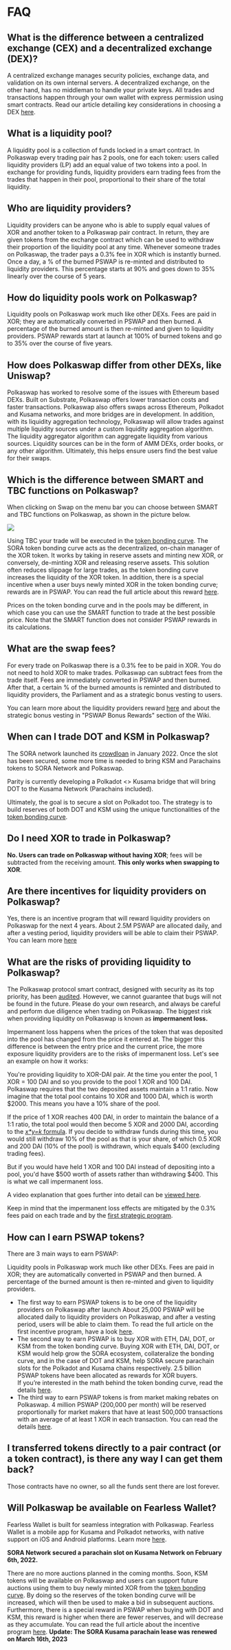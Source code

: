 # FAQ

## What is the difference between a centralized exchange (CEX) and a decentralized exchange (DEX)?

A centralized exchange manages security policies, exchange data, and validation on its own internal servers. A decentralized exchange, on the other hand, has no middleman to handle your private keys. All trades and transactions happen through your own wallet with express permission using smart contracts. Read our article detailing key considerations in choosing a DEX [here](https://medium.com/polkaswap/crypto-exchanges-are-evolving-are-you-82707f240bd7).

## What is a liquidity pool?

A liquidity pool is a collection of funds locked in a smart contract. In Polkaswap every trading pair has 2 pools, one for each token: users called liquidity providers (LP) add an equal value of two tokens into a pool. In exchange for providing funds, liquidity providers earn trading fees from the trades that happen in their pool, proportional to their share of the total liquidity.

## Who are liquidity providers?

Liquidity providers can be anyone who is able to supply equal values of XOR and another token to a Polkaswap pair contract. In return, they are given tokens from the exchange contract which can be used to withdraw their proportion of the liquidity pool at any time. Whenever someone trades on Polkaswap, the trader pays a 0.3% fee in XOR which is instantly burned. Once a day, a % of the burned PSWAP is re-minted and distributed to liquidity providers. This percentage starts at 90% and goes down to 35% linearly over the course of 5 years.

## How do liquidity pools work on Polkaswap?

Liquidity pools on Polkaswap work much like other DEXs.  Fees are paid in XOR; they are automatically converted in PSWAP and then burned. A percentage of the burned amount is then re-minted and given to liquidity providers. PSWAP rewards start at launch at 100% of burned tokens and go to 35% over the course of five years.

## How does Polkaswap differ from other DEXs, like Uniswap?

Polkaswap has worked to resolve some of the issues with Ethereum based DEXs. Built on Substrate, Polkaswap offers lower transaction costs and faster transactions. Polkaswap also offers swaps across Ethereum, Polkadot and Kusama networks, and more bridges are in development. In addition, with its liquidity aggregation technology, Polkaswap will allow trades against multiple liquidity sources under a custom liquidity aggregation algorithm. The liquidity aggregator algorithm can aggregate liquidity from various sources. Liquidity sources can be in the form of AMM DEXs, order books, or any other algorithm. Ultimately, this helps ensure users find the best value for their swaps.&#x20;

## Which is the difference between SMART and TBC functions on Polkaswap?

When clicking on Swap on the menu bar you can choose between SMART and TBC functions on Polkaswap, as shown in the picture below.

![](/.gitbook/assets/catt.jpg)

Using TBC your trade will be executed in the [token bonding curve](https://wiki.sora.org/token-bonding-curve). The SORA token bonding curve acts as the decentralized, on-chain manager of the XOR token. It works by taking in reserve assets and minting new XOR, or conversely, de-minting XOR and releasing reserve assets. This solution often reduces slippage for large trades, as the token bonding curve increases the liquidity of the XOR token. In addition, there is a special incentive when a user buys newly minted XOR in the token bonding curve; rewards are in PSWAP. You can read the full article about this reward [here](https://medium.com/polkaswap/pswap-rewards-part-2-the-sora-token-bonding-curve-70fab4c3f1b8). &#x20;

Prices on the token bonding curve and in the pools may be different, in which case you can use the SMART function to trade at the best possible price. Note that the SMART function does not consider PSWAP rewards in its calculations.

## What are the swap fees?

For every trade on Polkaswap there is a 0.3% fee to be paid in XOR. You do not need to hold XOR to make trades. Polkaswap can subtract fees from the trade itself. Fees are immediately converted in PSWAP and then burned. After that, a certain % of the burned amounts is reminted and distributed to liquidity providers, the Parliament and as a strategic bonus vesting to users.

You can learn more about the liquidity providers reward [here](https://medium.com/polkaswap/introducing-polkaswap-6f1db4003747) and about the strategic bonus vesting in "PSWAP Bonus Rewards" section of the Wiki.

## When can I trade DOT and KSM in Polkaswap?

The SORA network launched its [crowdloan](https://wiki.sora.org/sora-kusama-parachain-crowdloan) in January 2022. Once the slot has been secured, some more time is needed to bring KSM and Parachains tokens to SORA Network and Polkaswap.

Parity is currently developing a Polkadot <> Kusama bridge that will bring DOT to the Kusama Network (Parachains included).

Ultimately, the goal is to secure a slot on Polkadot too. The strategy is to build reserves of both DOT and KSM using the unique functionalities of the [token bonding curve](https://wiki.sora.org/token-bonding-curve#token-bonding-curve-and-parachain-auctions).

## Do I need XOR to trade in Polkaswap?

**No. Users can trade on Polkaswap without having XOR**; fees will be subtracted from the receiving amount. **This only works when swapping to XOR**.

## Are there incentives for liquidity providers on Polkaswap?

Yes, there is an incentive program that will reward liquidity providers on Polkaswap for the next 4 years. About 2.5M PSWAP are allocated daily, and after a vesting period, liquidity providers will be able to claim their PSWAP. You can learn more [here](https://medium.com/polkaswap/pswap-rewards-1-polkaswap-liquidity-reward-farming-3e045d71509)

## What are the risks of providing liquidity to Polkaswap?

The Polkaswap protocol smart contract, designed with security as its top priority, has been [audited](https://sora.org/audit). However, we cannot guarantee that bugs will not be found in the future. Please do your own research, and always be careful and perform due diligence when trading on Polkaswap. The biggest risk when providing liquidity on Polkaswap is known as **impermanent loss.**

Impermanent loss happens when the prices of the token that was deposited into the pool has changed from the price it entered at. The bigger this difference is between the entry price and the current price, the more exposure liquidity providers are to the risks of impermanent loss. Let's see an example on how it works:

You're providing liquidity to XOR-DAI pair. At the time you enter the pool, 1 XOR = 100 DAI and so you provide to the pool 1 XOR and 100 DAI. Polkaswap requires that the two deposited assets maintain a 1:1 ratio. Now imagine that the total pool contains 10 XOR and 1000 DAI, which is worth $2000. This means you have a 10% share of the pool.

If the price of 1 XOR reaches 400 DAI, in order to maintain the balance of a 1:1 ratio, the total pool would then become 5 XOR and 2000 DAI, according to the [_x\*y=k_ formula](https://uniswap.org/docs/v2/protocol-overview/how-uniswap-works/). If you decide to withdraw funds during this time, you would still withdraw 10% of the pool as that is your share, of which 0.5 XOR and 200 DAI (10% of the pool) is withdrawn, which equals $400 (excluding trading fees).

But if you would have held 1 XOR and 100 DAI instead of depositing into a pool, you'd have $500 worth of assets rather than withdrawing $400. This is what we call impermanent loss.

A video explanation that goes further into detail can be [viewed here](https://www.youtube.com/watch?v=8XJ1MSTEuU0).

Keep in mind that the impermanent loss effects are mitigated by the 0.3% fees paid on each trade and by the [first strategic program](https://medium.com/polkaswap/pswap-rewards-1-polkaswap-liquidity-reward-farming-3e045d71509).

## How can I earn PSWAP tokens?

There are 3 main ways to earn PSWAP:

Liquidity pools in Polkaswap work much like other DEXs.  Fees are paid in XOR; they are automatically converted in PSWAP and then burned. A percentage of the burned amount is then re-minted and given to liquidity providers.

* The first way to earn PSWAP tokens is to be one of the liquidity providers on Polkaswap after launch About 25,000 PSWAP will be allocated daily to liquidity providers on Polkaswap, and after a vesting period, users will be able to claim them. To read the full article on the first incentive program, have a look [here](https://medium.com/polkaswap/pswap-rewards-1-polkaswap-liquidity-reward-farming-3e045d71509).
* The second way to earn PSWAP is to buy XOR with ETH, DAI, DOT, or KSM from the token bonding curve. Buying XOR with ETH, DAI, DOT, or KSM would help grow the SORA ecosystem, collateralize the bonding curve, and in the case of DOT and KSM, help SORA secure parachain slots for the Polkadot and Kusama chains respectively. 2.5 billion PSWAP tokens have been allocated as rewards for XOR buyers.\
  If you’re interested in the math behind the token bonding curve, read the details [here](https://medium.com/polkaswap/pswap-rewards-part-2-the-sora-token-bonding-curve-70fab4c3f1b8).
* The third way to earn PSWAP tokens is from market making rebates on Polkaswap. 4 million PSWAP (200,000 per month) will be reserved proportionally for market makers that have at least 500,000 transactions with an average of at least 1 XOR in each transaction. You can read the details [here](https://medium.com/polkaswap/pswap-rewards-part-3-polkaswap-market-making-rebates-1856f62ccfaa).

## I transferred tokens directly to a pair contract (or a token contract), is there any way I can get them back?

Those contracts have no owner, so all the funds sent there are lost forever.

## Will Polkaswap be available on Fearless Wallet?

Fearless Wallet is built for seamless integration with Polkaswap. Fearless Wallet is a mobile app for Kusama and Polkadot networks, with native support on iOS and Android platforms. Learn more [here](http://fearlesswallet.io).

**SORA Network secured a parachain slot on Kusama Network on February 6th, 2022.**

There are no more auctions planned in the coming months. Soon, KSM tokens will be available on Polkaswap and users can support future auctions using them to buy newly minted XOR from the [token bonding curve](https://wiki.sora.org/token-bonding-curve). By doing so the reserves of the token bonding curve will be increased, which will then be used to make a bid in subsequent auctions. Furthermore, there is a special reward in PSWAP when buying with DOT and KSM, this reward is higher when there are fewer reserves, and will decrease as they accumulate. You can read the full article about the incentive program [here](https://medium.com/polkaswap/pswap-rewards-part-2-the-sora-token-bonding-curve-70fab4c3f1b8).
**Update: The SORA Kusama parachain lease was renewed on March 16th, 2023**
